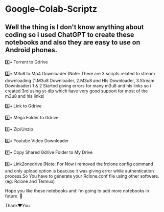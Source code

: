 # Google-Colab-Scriptz

<b><h2> Well the thing is I don't know anything about coding so i used ChatGPT to create these notebooks and also they are easy to use on Android phones. </b></h2>

1️⃣• Torrent to Gdrive

2️⃣• M3u8 to Mp4 Downloader (Note: There are 3 scripts related to stream downloading (1.M3u8 Downloader, 2.M3u8 and Hls Downloader, 3.Stream Downloader) 1 & 2 Started giving errors for many m3u8 and hls links so i created 3rd using yt-dlp which have very good support for most of the m3u8 and hls links)

3️⃣• Link to Gdrive

4️⃣• Mega Folder to Gdrive

5️⃣• Zip/Unzip

6️⃣• Youtube Video Downloader



 
7️⃣• Copy Shared Gdrive Folder to My Drive

8️⃣• Link2onedrive [Note: For Now i removed the !rclone config command and only upload option is beacuse it was giving error while authentication process.So You have to generate your Rclone.conf file using other software.(eg: Rclone and Termux)



Hope you like these notebooks and i'm going to add more notebooks in future. 🎈

Thank♥️You
